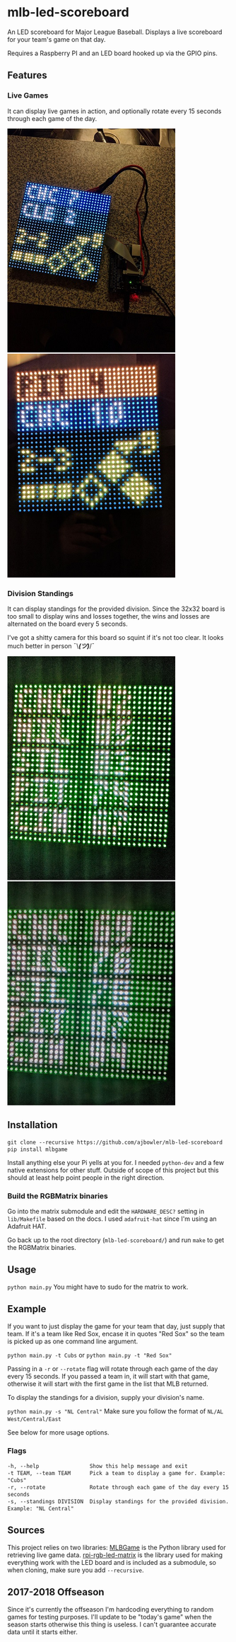 # mlb-led-scoreboard
An LED scoreboard for Major League Baseball. Displays a live scoreboard for your team's game on that day.

Requires a Raspberry PI and an LED board hooked up via the GPIO pins.

## Features

### Live Games
It can display live games in action, and optionally rotate every 15 seconds through each game of the day.

![Cubs-Indians game](img/cubs-indians-demo.jpg) ![Pirates-Cubs game](img/pirates-cubs-demo.jpg)

### Division Standings
It can display standings for the provided division. Since the 32x32 board is too small to display wins and losses together, the wins and losses are alternated on the board every 5 seconds.

I've got a shitty camera for this board so squint if it's not too clear. It looks much better in person ¯\\___(ツ)___/¯

![standings-wins](img/standings-wins.jpg) ![standings-losses](img/standings-losses.jpg)

## Installation
```
git clone --recursive https://github.com/ajbowler/mlb-led-scoreboard
pip install mlbgame
```
Install anything else your Pi yells at you for. I needed `python-dev` and a few native extensions for other stuff. Outside of scope of this project but this should at least help point people in the right direction.

### Build the RGBMatrix binaries
Go into the matrix submodule and edit the `HARDWARE_DESC?` setting in `lib/Makefile` based on the docs. I used `adafruit-hat` since I'm using an Adafruit HAT.

Go back up to the root directory (`mlb-led-scoreboard/`) and run `make` to get the RGBMatrix binaries.

## Usage
`python main.py` You might have to sudo for the matrix to work.

## Example
If you want to just display the game for your team that day, just supply that team. If it's a team like Red Sox, encase it in quotes "Red Sox" so the team is picked up as one command line argument.

`python main.py -t Cubs` or `python main.py -t "Red Sox"`

Passing in a `-r` or `--rotate` flag will rotate through each game of the day every 15 seconds. If you passed a team in, it will start with that game, otherwise it will start with the first game in the list that MLB returned.

To display the standings for a division, supply your division's name.

`python main.py -s "NL Central"` Make sure you follow the format of `NL/AL West/Central/East`

See below for more usage options.

### Flags
```
-h, --help                Show this help message and exit
-t TEAM, --team TEAM      Pick a team to display a game for. Example: "Cubs"
-r, --rotate              Rotate through each game of the day every 15 seconds
-s, --standings DIVISION  Display standings for the provided division. Example: "NL Central"
```

## Sources
This project relies on two libraries:
[MLBGame](https://github.com/panzarino/mlbgame) is the Python library used for retrieving live game data.
[rpi-rgb-led-matrix](https://github.com/hzeller/rpi-rgb-led-matrix) is the library used for making everything work with the LED board and is included as a submodule, so when cloning, make sure you add `--recursive`.

## 2017-2018 Offseason
Since it's currently the offseason I'm hardcoding everything to random games for testing purposes. I'll update to be "today's game" when the season starts otherwise this thing is useless. I can't guarantee accurate data until it starts either.
